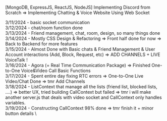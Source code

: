 [MongoDB, ExpressJS, ReactJS, NodeJS] Implementing Discord from Scratch => Implementing Chatting & Voice Website Using Web Socket 

3/11/2024 - basic socket communication\
3/12/2024 - chat/room function done\
3/13/2024 - Friend management, chat, room, design, so many things done\
3/14/2024 - Mostly CSS Design & Refactoring => Front half done for now => Back to Backend for more features \
3/15/2024 - Almost Done with Basic chats & Friend Management & User Account interactions (Add, Block, Request, etc) => ADD  CHANNELS + LIVE VoiceTalk !\
3/16/2024 - Agora (= Real Time Communication Package)  => Finished One-to-One Voice&Video Call Basic Functions\
3/17/2024 - Spent entire day fixing RTC errors => One-to-One Live Video/Chat Done => tmr Add Channels\
3/18/2024 - ListContext that manage all the lists (friend list, blocked lists, ....) => better UX, tried building CallContext but failed => tmr i will make another server.js that deals with video socket and CallContext only handles variables. \
3/19/2024 - Constructing CallContext 98% done => tmr finish it + minor button details \